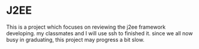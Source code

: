J2EE
====

This is a project which focuses on reviewing the j2ee framework developing. my classmates and I will use ssh to finished it.  since we all now busy in graduating, this project may progress a bit slow.
